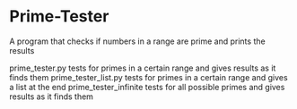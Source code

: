 # Prime-Tester
A program that checks if numbers in a range are prime and prints the results

prime_tester.py tests for primes in a certain range and gives results as it finds them
prime_tester_list.py tests for primes in a certain range and gives a list at the end
prime_tester_infinite tests for all possible primes and gives results as it finds them
